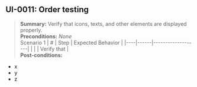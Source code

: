 ## **UI-0011:** Order testing  
> **Summary:** Verify that icons, texts, and other elements are displayed properly.  <br>
**Preconditions:** _None_  
Scenario 1 
 | \# | Step | Expected Behavior | 
 |----|------|-------------------| 
 |    |      | Verify that       | 
<br>**Post-conditions:**  
 - x  
 - y  
 - z  
